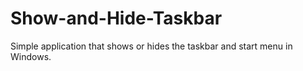 Show-and-Hide-Taskbar
=====================

Simple application that shows or hides the taskbar and start menu in Windows.